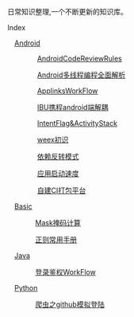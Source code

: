 
日常知识整理,一个不断更新的知识库。


Index 

&emsp;[Android](Android)



&emsp;&emsp;&emsp;&emsp; [AndroidCodeReviewRules](Android/AndroidCodeReviewRules.md)

&emsp;&emsp;&emsp;&emsp; [Android多线程编程全面解析](Android/Android%E5%A4%9A%E7%BA%BF%E7%A8%8B%E7%BC%96%E7%A8%8B%E5%85%A8%E9%9D%A2%E8%A7%A3%E6%9E%90.md)

&emsp;&emsp;&emsp;&emsp; [ApplinksWorkFlow](Android/ApplinksWorkFlow.md)

&emsp;&emsp;&emsp;&emsp; [IBU携程android端解耦](Android/IBU%E6%90%BA%E7%A8%8Bandroid%E7%AB%AF%E8%A7%A3%E8%80%A6.md)

&emsp;&emsp;&emsp;&emsp; [IntentFlag&ActivityStack](Android/IntentFlag%26ActivityStack.md)

&emsp;&emsp;&emsp;&emsp; [weex初识](Android/weex%E5%88%9D%E8%AF%86.md)

&emsp;&emsp;&emsp;&emsp; [依赖反转模式](Android/%E4%BE%9D%E8%B5%96%E5%8F%8D%E8%BD%AC%E6%A8%A1%E5%BC%8F.md)

&emsp;&emsp;&emsp;&emsp; [应用启动速度](Android/%E5%BA%94%E7%94%A8%E5%90%AF%E5%8A%A8%E9%80%9F%E5%BA%A6.md)

&emsp;&emsp;&emsp;&emsp; [自建CI打包平台](Android/%E8%87%AA%E5%BB%BACI%E6%89%93%E5%8C%85%E5%B9%B3%E5%8F%B0.md)

&emsp;[Basic](Basic)

&emsp;&emsp;&emsp;&emsp;[Mask掩码计算](Basic/Mask%E6%8E%A9%E7%A0%81%E8%AE%A1%E7%AE%97.md)

&emsp;&emsp;&emsp;&emsp;[正则常用手册](Basic/%E6%AD%A3%E5%88%99%E5%B8%B8%E7%94%A8%E6%89%8B%E5%86%8C.md)

&emsp;[Java](Java)

&emsp;&emsp;&emsp;&emsp;[登录鉴权WorkFlow](Java/%E7%99%BB%E5%BD%95%E9%89%B4%E6%9D%83WorkFlow.md)


&emsp;[Python](Python)

&emsp;&emsp;&emsp;&emsp;[爬虫之github模拟登陆](Python/%E7%88%AC%E8%99%AB%E4%B9%8Bgithub%E6%A8%A1%E6%8B%9F%E7%99%BB%E9%99%86.md)
